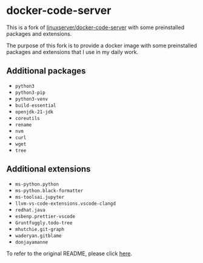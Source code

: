 # docker-code-server

This is a fork of [linuxserver/docker-code-server](https://github.com/linuxserver/docker-code-server) with some preinstalled packages and extensions.

The purpose of this fork is to provide a docker image with some preinstalled packages and extensions that I use in my daily work.

## Additional packages

- `python3`
- `python3-pip`
- `python3-venv`
- `build-essential`
- `openjdk-21-jdk`
- `coreutils`
- `rename`
- `nvm`
- `curl`
- `wget`
- `tree`

## Additional extensions

- `ms-python.python`
- `ms-python.black-formatter`
- `ms-toolsai.jupyter`
- `llvm-vs-code-extensions.vscode-clangd`
- `redhat.java`
- `esbenp.prettier-vscode`
- `Gruntfuggly.todo-tree`
- `mhutchie.git-graph`
- `waderyan.gitblame`
- `donjayamanne`

To refer to the original README, please click [here](https://github.com/linuxserver/docker-code-server/blob/master/README.md).
